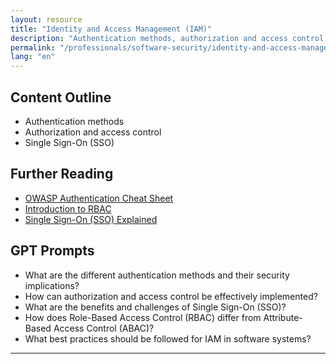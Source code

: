 ```yaml
---
layout: resource
title: "Identity and Access Management (IAM)"
description: "Authentication methods, authorization and access control, and Single Sign-On (SSO)."
permalink: "/professionals/software-security/identity-and-access-management-iam/"
lang: "en"
---
```


## Content Outline

- Authentication methods
- Authorization and access control
- Single Sign-On (SSO)

## Further Reading

- [OWASP Authentication Cheat Sheet](https://cheatsheetseries.owasp.org/cheatsheets/Authentication_Cheat_Sheet.html)
- [Introduction to RBAC](https://www.freecodecamp.org/news/role-based-access-control-explained-with-examples/)
- [Single Sign-On (SSO) Explained](https://www.okta.com/identity-101/single-sign-on/)

## GPT Prompts

- What are the different authentication methods and their security implications?
- How can authorization and access control be effectively implemented?
- What are the benefits and challenges of Single Sign-On (SSO)?
- How does Role-Based Access Control (RBAC) differ from Attribute-Based Access Control (ABAC)?
- What best practices should be followed for IAM in software systems?

---
